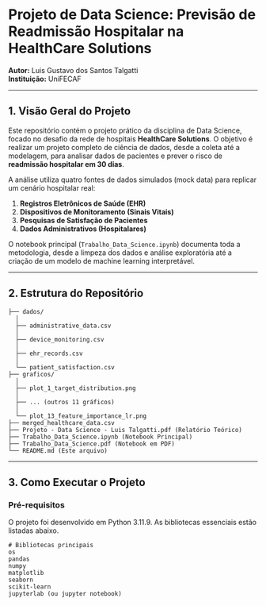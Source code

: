 # Projeto de Data Science: Previsão de Readmissão Hospitalar na HealthCare Solutions

**Autor:** Luis Gustavo dos Santos Talgatti  
**Instituição:** UniFECAF

---

## 1. Visão Geral do Projeto

Este repositório contém o projeto prático da disciplina de Data Science, focado no desafio da rede de hospitais **HealthCare Solutions**. O objetivo é realizar um projeto completo de ciência de dados, desde a coleta até a modelagem, para analisar dados de pacientes e prever o risco de **readmissão hospitalar em 30 dias**.

A análise utiliza quatro fontes de dados simulados (mock data) para replicar um cenário hospitalar real:
1.  **Registros Eletrônicos de Saúde (EHR)**
2.  **Dispositivos de Monitoramento (Sinais Vitais)**
3.  **Pesquisas de Satisfação de Pacientes**
4.  **Dados Administrativos (Hospitalares)**

O notebook principal (`Trabalho_Data_Science.ipynb`) documenta toda a metodologia, desde a limpeza dos dados e análise exploratória até a criação de um modelo de machine learning interpretável.

---

## 2. Estrutura do Repositório
```
├── dados/
  │ 
  ├── administrative_data.csv
  │ 
  ├── device_monitoring.csv
  │ 
  ├── ehr_records.csv
  │ 
  └── patient_satisfaction.csv 
├── graficos/
  │ 
  ├── plot_1_target_distribution.png
  │ 
  ├── ... (outros 11 gráficos) 
  │
  └── plot_13_feature_importance_lr.png 
├── merged_healthcare_data.csv 
├── Projeto - Data Science - Luis Talgatti.pdf (Relatório Teórico) 
├── Trabalho_Data_Science.ipynb (Notebook Principal)
├── Trabalho_Data_Science.pdf (Notebook em PDF) 
└── README.md (Este arquivo)
```
---

## 3. Como Executar o Projeto

### Pré-requisitos

O projeto foi desenvolvido em Python 3.11.9. As bibliotecas essenciais estão listadas abaixo.

```
# Bibliotecas principais
os
pandas
numpy
matplotlib
seaborn
scikit-learn
jupyterlab (ou jupyter notebook)
```

